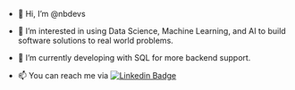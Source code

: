 - 👋 Hi, I’m @nbdevs

- 👀 I’m interested in using Data Science, Machine Learning, and AI to build software solutions to real world problems.

- 🌱 I’m currently developing with SQL for more backend support.

- 📫 You can reach me via [![Linkedin Badge](https://img.shields.io/badge/-nicholasbojor-blue?style=flat&logo=Linkedin&logoColor=white)](https://www.linkedin.com/in/nicholasbojor/)
